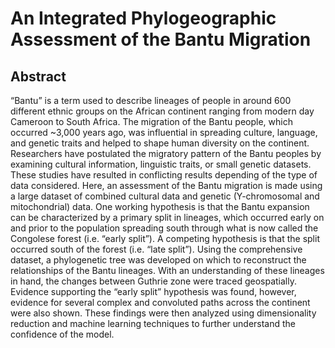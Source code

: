 # An Integrated Phylogeographic Assessment of the Bantu Migration

## Abstract
“Bantu” is a term used to describe lineages of people in around 600 different ethnic groups on the African continent ranging from modern day Cameroon to South Africa. The migration of the Bantu people, which occurred ~3,000 years ago, was influential in spreading culture, language, and genetic traits and helped to shape human diversity on the continent. Researchers have postulated the migratory pattern of the Bantu peoples by examining cultural information, linguistic traits, or small genetic datasets. These studies have resulted in conflicting results depending of the type of data considered. Here, an assessment of the Bantu migration is made using a large dataset of combined cultural data and genetic (Y-chromosomal and mitochondrial) data. One working hypothesis is that the Bantu expansion can be characterized by a primary split in lineages, which occurred early on and prior to the population spreading south through what is now called the Congolese forest (i.e. “early split”). A competing hypothesis is that the split occurred south of the forest (i.e. “late split”). Using the comprehensive dataset, a phylogenetic tree was developed on which to reconstruct the relationships of the Bantu lineages. With an understanding of these lineages in hand, the changes between Guthrie zone were traced geospatially. Evidence supporting the “early split” hypothesis was found, however, evidence for several complex and convoluted paths across the continent were also shown. These findings were then analyzed using dimensionality reduction and machine learning techniques to further understand the confidence of the model. 
